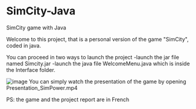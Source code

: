 # SimCity-Java
SimCity game with Java

Welcome to this project, that is a personal version of the game "SimCity", coded in java.

You can proceed in two ways to launch the project
-launch the jar file named Simcity.jar
-launch the java file WelcomeMenu.java which is inside the Interface folder.

![image](https://user-images.githubusercontent.com/90686560/166104726-22df8bd4-6321-47d8-82e5-51db6ed5ac96.png)
    You can simply watch the presentation of the game by opening Presentation_SimPower.mp4

PS: the game and the project report are in French
